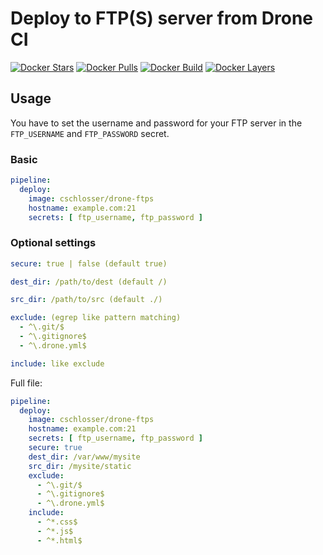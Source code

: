 # Deploy to FTP(S) server from Drone CI

[![Docker Stars](https://img.shields.io/docker/stars/cschlosser/drone-ftps.svg)](https://hub.docker.com/r/cschlosser/drone-ftps/)
[![Docker Pulls](https://img.shields.io/docker/pulls/cschlosser/drone-ftps.svg)](https://hub.docker.com/r/cschlosser/drone-ftps/)
[![Docker Build](https://img.shields.io/docker/build/cschlosser/drone-ftps.svg)](https://hub.docker.com/r/cschlosser/drone-ftps/)
[![Docker Layers](https://images.microbadger.com/badges/image/cschlosser/drone-ftps.svg)](https://hub.docker.com/r/cschlosser/drone-ftps/)

## Usage

You have to set the username and password for your FTP server in the `FTP_USERNAME` and `FTP_PASSWORD` secret.

### Basic

```yaml
pipeline:
  deploy:
    image: cschlosser/drone-ftps
    hostname: example.com:21
    secrets: [ ftp_username, ftp_password ]
```

### Optional settings

```yaml
secure: true | false (default true)

dest_dir: /path/to/dest (default /)

src_dir: /path/to/src (default ./)

exclude: (egrep like pattern matching)
  - ^\.git/$
  - ^\.gitignore$
  - ^\.drone.yml$

include: like exclude
```

Full file:

```yaml
pipeline:
  deploy:
    image: cschlosser/drone-ftps
    hostname: example.com:21
    secrets: [ ftp_username, ftp_password ]
    secure: true
    dest_dir: /var/www/mysite
    src_dir: /mysite/static
    exclude:
      - ^\.git/$
      - ^\.gitignore$
      - ^\.drone.yml$
    include:
      - ^*.css$
      - ^*.js$
      - ^*.html$
```
